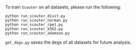 To train `Scouter` on all datasets, please run the following:

```
python run_scouter_dixit.py
python run_scouter_norman.py
python run_scouter_rpe1.py
python run_scouter_k562.py
python run_scouter_adamson.py
```

`get_degs.py` saves the degs of all datasets for future analysis.
